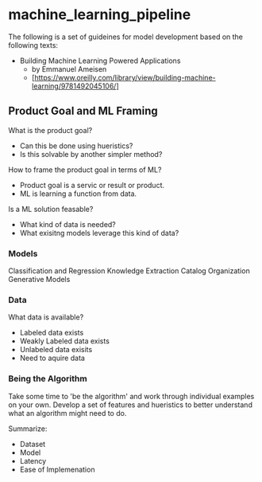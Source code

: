 # machine_learning_pipeline

The following is a set of guideines for model development based on the following texts:
* Building Machine Learning Powered Applications
  * by Emmanuel Ameisen
  * [https://www.oreilly.com/library/view/building-machine-learning/9781492045106/]

## Product Goal and ML Framing

What is the product goal?
- Can this be done using hueristics?
- Is this solvable by another simpler method?

How to frame the product goal in terms of ML?
- Product goal is a servic or result or product.
- ML is learning a function from data.

Is a ML solution feasable?
- What kind of data is needed?
- What exisitng models leverage this kind of data?

### Models
Classification and Regression
Knowledge Extraction
Catalog Organization
Generative Models

### Data
What data is available?
- Labeled data exists
- Weakly Labeled data exists
- Unlabeled data exisits
- Need to aquire data

### Being the Algorithm
Take some time to 'be the algorithm' and work through individual examples on your own. Develop a set of features and hueristics to better understand what an algorithm might need to do.

Summarize:
* Dataset
* Model
* Latency
* Ease of Implemenation
